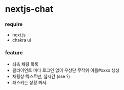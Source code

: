 # nextjs-chat


### require
- next.js
- chakra ui

### feature
* 좌측 채팅 목록
* 클라이언트 마다 로그인 없이 우상단 무작위 이름#xxxx 생성
* 채팅창 텍스트만, 실시간 (sse ?)
* 패스키는 상황 봐서..
